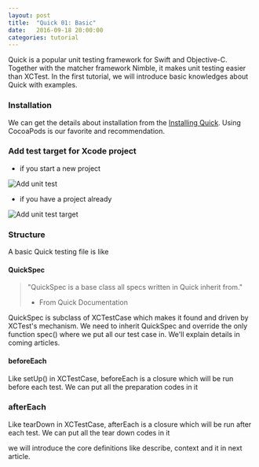 ```yaml
---
layout: post
title:  "Quick 01: Basic"
date:   2016-09-18 20:00:00
categories: tutorial
---
```


Quick is a popular unit testing framework for Swift and Objective-C. Together with the matcher framework Nimble, it makes unit testing easier than XCTest. In the first tutorial, we will introduce basic knowledges about Quick with examples.

### Installation

We can get the details about installation from the [Installing Quick](https://github.com/Quick/Quick/blob/master/Documentation/en-us/InstallingQuick.md). Using CocoaPods is our favorite and recommendation.

### Add test target for Xcode project

* if you start a new project

 ![Add unit test](https://dl.dropboxusercontent.com/u/87778892/Quick/Basic/QuickBasic01.png)

* if you have a project already

 ![Add unit test target](https://dl.dropboxusercontent.com/u/87778892/Quick/Basic/QuickBasic02.png)

### Structure

A basic Quick testing file is like

<script src="https://gist.github.com/NilStack/bed1aa592b7ea155090dce176558902e.js"></script>

#### QuickSpec

>  "QuickSpec is a base class all specs written in Quick inherit from."
>  - From Quick Documentation

QuickSpec is subclass of XCTestCase which makes it found and driven by XCTest's mechanism. We need to  inherit QuickSpec and override the only function spec() where we put all our test case in. We'll explain details in coming articles.

#### beforeEach

Like setUp() in XCTestCase, beforeEach is a closure which will be run before each test. We can put all the preparation codes in it

### afterEach

Like tearDown in XCTestCase, afterEach is a closure which will be run after each test. We can put all the tear down codes in it

we will introduce the core definitions like describe, context and it in next article. 
